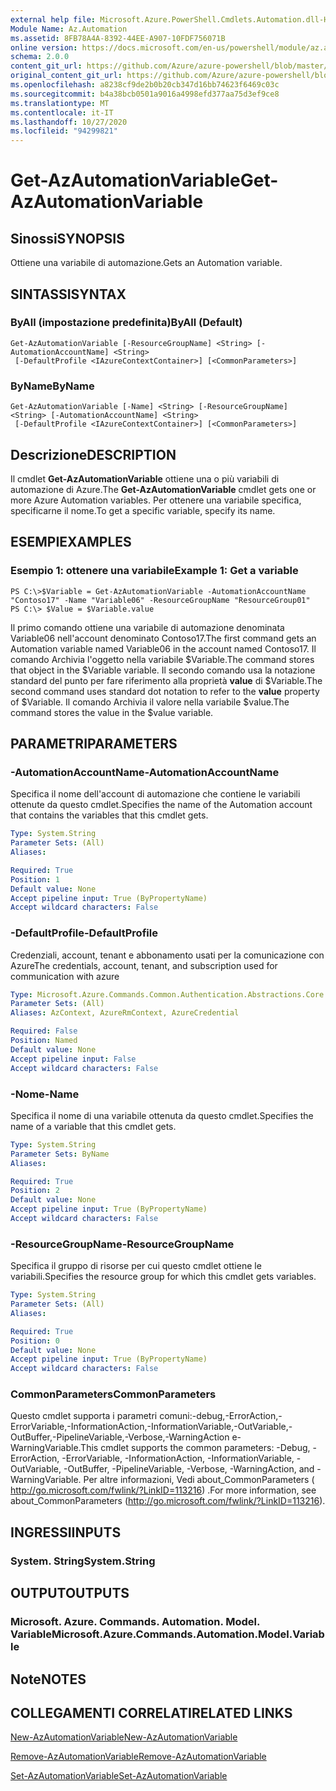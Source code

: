 ```yaml
---
external help file: Microsoft.Azure.PowerShell.Cmdlets.Automation.dll-Help.xml
Module Name: Az.Automation
ms.assetid: 8FB78A4A-8392-44EE-A907-10FDF756071B
online version: https://docs.microsoft.com/en-us/powershell/module/az.automation/get-azautomationvariable
schema: 2.0.0
content_git_url: https://github.com/Azure/azure-powershell/blob/master/src/Automation/Automation/help/Get-AzAutomationVariable.md
original_content_git_url: https://github.com/Azure/azure-powershell/blob/master/src/Automation/Automation/help/Get-AzAutomationVariable.md
ms.openlocfilehash: a8238cf9de2b0b20cb347d16bb74623f6469c03c
ms.sourcegitcommit: b4a38bcb0501a9016a4998efd377aa75d3ef9ce8
ms.translationtype: MT
ms.contentlocale: it-IT
ms.lasthandoff: 10/27/2020
ms.locfileid: "94299821"
---
```

# <span data-ttu-id="39cf1-101">Get-AzAutomationVariable</span><span class="sxs-lookup"><span data-stu-id="39cf1-101">Get-AzAutomationVariable</span></span>

## <span data-ttu-id="39cf1-102">Sinossi</span><span class="sxs-lookup"><span data-stu-id="39cf1-102">SYNOPSIS</span></span>
<span data-ttu-id="39cf1-103">Ottiene una variabile di automazione.</span><span class="sxs-lookup"><span data-stu-id="39cf1-103">Gets an Automation variable.</span></span>

## <span data-ttu-id="39cf1-104">SINTASSI</span><span class="sxs-lookup"><span data-stu-id="39cf1-104">SYNTAX</span></span>

### <span data-ttu-id="39cf1-105">ByAll (impostazione predefinita)</span><span class="sxs-lookup"><span data-stu-id="39cf1-105">ByAll (Default)</span></span>
```
Get-AzAutomationVariable [-ResourceGroupName] <String> [-AutomationAccountName] <String>
 [-DefaultProfile <IAzureContextContainer>] [<CommonParameters>]
```

### <span data-ttu-id="39cf1-106">ByName</span><span class="sxs-lookup"><span data-stu-id="39cf1-106">ByName</span></span>
```
Get-AzAutomationVariable [-Name] <String> [-ResourceGroupName] <String> [-AutomationAccountName] <String>
 [-DefaultProfile <IAzureContextContainer>] [<CommonParameters>]
```

## <span data-ttu-id="39cf1-107">Descrizione</span><span class="sxs-lookup"><span data-stu-id="39cf1-107">DESCRIPTION</span></span>
<span data-ttu-id="39cf1-108">Il cmdlet **Get-AzAutomationVariable** ottiene una o più variabili di automazione di Azure.</span><span class="sxs-lookup"><span data-stu-id="39cf1-108">The **Get-AzAutomationVariable** cmdlet gets one or more Azure Automation variables.</span></span>
<span data-ttu-id="39cf1-109">Per ottenere una variabile specifica, specificarne il nome.</span><span class="sxs-lookup"><span data-stu-id="39cf1-109">To get a specific variable, specify its name.</span></span>

## <span data-ttu-id="39cf1-110">ESEMPI</span><span class="sxs-lookup"><span data-stu-id="39cf1-110">EXAMPLES</span></span>

### <span data-ttu-id="39cf1-111">Esempio 1: ottenere una variabile</span><span class="sxs-lookup"><span data-stu-id="39cf1-111">Example 1: Get a variable</span></span>
```
PS C:\>$Variable = Get-AzAutomationVariable -AutomationAccountName "Contoso17" -Name "Variable06" -ResourceGroupName "ResourceGroup01"
PS C:\> $Value = $Variable.value
```

<span data-ttu-id="39cf1-112">Il primo comando ottiene una variabile di automazione denominata Variable06 nell'account denominato Contoso17.</span><span class="sxs-lookup"><span data-stu-id="39cf1-112">The first command gets an Automation variable named Variable06 in the account named Contoso17.</span></span>
<span data-ttu-id="39cf1-113">Il comando Archivia l'oggetto nella variabile $Variable.</span><span class="sxs-lookup"><span data-stu-id="39cf1-113">The command stores that object in the $Variable variable.</span></span>
<span data-ttu-id="39cf1-114">Il secondo comando usa la notazione standard del punto per fare riferimento alla proprietà **value** di $Variable.</span><span class="sxs-lookup"><span data-stu-id="39cf1-114">The second command uses standard dot notation to refer to the **value** property of $Variable.</span></span>
<span data-ttu-id="39cf1-115">Il comando Archivia il valore nella variabile $value.</span><span class="sxs-lookup"><span data-stu-id="39cf1-115">The command stores the value in the $value variable.</span></span>

## <span data-ttu-id="39cf1-116">PARAMETRI</span><span class="sxs-lookup"><span data-stu-id="39cf1-116">PARAMETERS</span></span>

### <span data-ttu-id="39cf1-117">-AutomationAccountName</span><span class="sxs-lookup"><span data-stu-id="39cf1-117">-AutomationAccountName</span></span>
<span data-ttu-id="39cf1-118">Specifica il nome dell'account di automazione che contiene le variabili ottenute da questo cmdlet.</span><span class="sxs-lookup"><span data-stu-id="39cf1-118">Specifies the name of the Automation account that contains the variables that this cmdlet gets.</span></span>

```yaml
Type: System.String
Parameter Sets: (All)
Aliases:

Required: True
Position: 1
Default value: None
Accept pipeline input: True (ByPropertyName)
Accept wildcard characters: False
```

### <span data-ttu-id="39cf1-119">-DefaultProfile</span><span class="sxs-lookup"><span data-stu-id="39cf1-119">-DefaultProfile</span></span>
<span data-ttu-id="39cf1-120">Credenziali, account, tenant e abbonamento usati per la comunicazione con Azure</span><span class="sxs-lookup"><span data-stu-id="39cf1-120">The credentials, account, tenant, and subscription used for communication with azure</span></span>

```yaml
Type: Microsoft.Azure.Commands.Common.Authentication.Abstractions.Core.IAzureContextContainer
Parameter Sets: (All)
Aliases: AzContext, AzureRmContext, AzureCredential

Required: False
Position: Named
Default value: None
Accept pipeline input: False
Accept wildcard characters: False
```

### <span data-ttu-id="39cf1-121">-Nome</span><span class="sxs-lookup"><span data-stu-id="39cf1-121">-Name</span></span>
<span data-ttu-id="39cf1-122">Specifica il nome di una variabile ottenuta da questo cmdlet.</span><span class="sxs-lookup"><span data-stu-id="39cf1-122">Specifies the name of a variable that this cmdlet gets.</span></span>

```yaml
Type: System.String
Parameter Sets: ByName
Aliases:

Required: True
Position: 2
Default value: None
Accept pipeline input: True (ByPropertyName)
Accept wildcard characters: False
```

### <span data-ttu-id="39cf1-123">-ResourceGroupName</span><span class="sxs-lookup"><span data-stu-id="39cf1-123">-ResourceGroupName</span></span>
<span data-ttu-id="39cf1-124">Specifica il gruppo di risorse per cui questo cmdlet ottiene le variabili.</span><span class="sxs-lookup"><span data-stu-id="39cf1-124">Specifies the resource group for which this cmdlet gets variables.</span></span>

```yaml
Type: System.String
Parameter Sets: (All)
Aliases:

Required: True
Position: 0
Default value: None
Accept pipeline input: True (ByPropertyName)
Accept wildcard characters: False
```

### <span data-ttu-id="39cf1-125">CommonParameters</span><span class="sxs-lookup"><span data-stu-id="39cf1-125">CommonParameters</span></span>
<span data-ttu-id="39cf1-126">Questo cmdlet supporta i parametri comuni:-debug,-ErrorAction,-ErrorVariable,-InformationAction,-InformationVariable,-OutVariable,-OutBuffer,-PipelineVariable,-Verbose,-WarningAction e-WarningVariable.</span><span class="sxs-lookup"><span data-stu-id="39cf1-126">This cmdlet supports the common parameters: -Debug, -ErrorAction, -ErrorVariable, -InformationAction, -InformationVariable, -OutVariable, -OutBuffer, -PipelineVariable, -Verbose, -WarningAction, and -WarningVariable.</span></span> <span data-ttu-id="39cf1-127">Per altre informazioni, Vedi about_CommonParameters ( http://go.microsoft.com/fwlink/?LinkID=113216) .</span><span class="sxs-lookup"><span data-stu-id="39cf1-127">For more information, see about_CommonParameters (http://go.microsoft.com/fwlink/?LinkID=113216).</span></span>

## <span data-ttu-id="39cf1-128">INGRESSI</span><span class="sxs-lookup"><span data-stu-id="39cf1-128">INPUTS</span></span>

### <span data-ttu-id="39cf1-129">System. String</span><span class="sxs-lookup"><span data-stu-id="39cf1-129">System.String</span></span>

## <span data-ttu-id="39cf1-130">OUTPUT</span><span class="sxs-lookup"><span data-stu-id="39cf1-130">OUTPUTS</span></span>

### <span data-ttu-id="39cf1-131">Microsoft. Azure. Commands. Automation. Model. Variable</span><span class="sxs-lookup"><span data-stu-id="39cf1-131">Microsoft.Azure.Commands.Automation.Model.Variable</span></span>

## <span data-ttu-id="39cf1-132">Note</span><span class="sxs-lookup"><span data-stu-id="39cf1-132">NOTES</span></span>

## <span data-ttu-id="39cf1-133">COLLEGAMENTI CORRELATI</span><span class="sxs-lookup"><span data-stu-id="39cf1-133">RELATED LINKS</span></span>

[<span data-ttu-id="39cf1-134">New-AzAutomationVariable</span><span class="sxs-lookup"><span data-stu-id="39cf1-134">New-AzAutomationVariable</span></span>](./New-AzAutomationVariable.md)

[<span data-ttu-id="39cf1-135">Remove-AzAutomationVariable</span><span class="sxs-lookup"><span data-stu-id="39cf1-135">Remove-AzAutomationVariable</span></span>](./Remove-AzAutomationVariable.md)

[<span data-ttu-id="39cf1-136">Set-AzAutomationVariable</span><span class="sxs-lookup"><span data-stu-id="39cf1-136">Set-AzAutomationVariable</span></span>](./Set-AzAutomationVariable.md)


